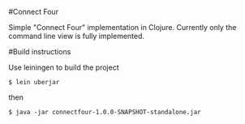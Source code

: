 #Connect Four

Simple "Connect Four" implementation in Clojure.
Currently only the command line view is fully implemented.

#Build instructions

Use leiningen to build the project

    $ lein uberjar

then

    $ java -jar connectfour-1.0.0-SNAPSHOT-standalone.jar
